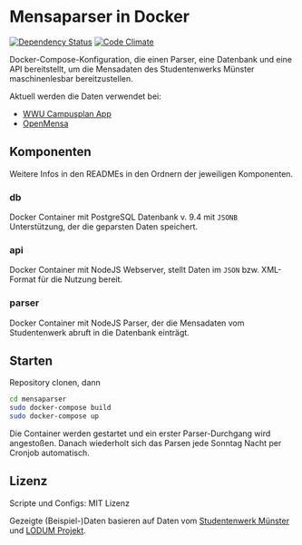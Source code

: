 # Mensaparser in Docker

[![Dependency Status](https://gemnasium.com/chk1/mensaparser.svg)](https://gemnasium.com/chk1/mensaparser)
[![Code Climate](https://codeclimate.com/github/chk1/mensaparser/badges/gpa.svg)](https://codeclimate.com/github/chk1/mensaparser)

Docker-Compose-Konfiguration, die einen Parser, eine Datenbank und eine API bereitstellt, um die Mensadaten des Studentenwerks Münster maschinenlesbar bereitzustellen.

Aktuell werden die Daten verwendet bei:
* [WWU Campusplan App](https://app.uni-muenster.de)
* [OpenMensa](https://openmensa.org/#14/51.9654/7.6059)

## Komponenten

Weitere Infos in den READMEs in den Ordnern der jeweiligen Komponenten.

### db

Docker Container mit PostgreSQL Datenbank v. 9.4 mit `JSONB` Unterstützung, der die geparsten Daten speichert.

### api

Docker Container mit NodeJS Webserver, stellt Daten im `JSON` bzw. XML-Format für die Nutzung bereit.

### parser

Docker Container mit NodeJS Parser, der die Mensadaten vom Studentenwerk abruft in die Datenbank einträgt.

## Starten

Repository clonen, dann

```bash
cd mensaparser
sudo docker-compose build
sudo docker-compose up
```

Die Container werden gestartet und ein erster Parser-Durchgang wird angestoßen. Danach wiederholt sich das Parsen jede Sonntag Nacht per Cronjob automatisch.

## Lizenz

Scripte und Configs: MIT Lizenz

Gezeigte (Beispiel-)Daten basieren auf Daten vom [Studentenwerk Münster](http://www.studentenwerk-muenster.de/) und [LODUM Projekt](http://www.lodum.de/).